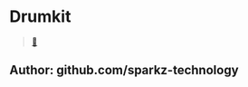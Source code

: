# Drumkit
> [🚀](https://sparkz-technology.github.io/drumkit/)
## Author: github.com/sparkz-technology
